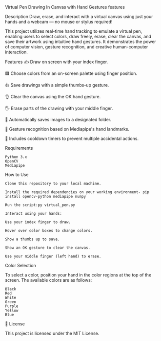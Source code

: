 Virtual Pen Drawing In Canvas with Hand Gestures features

Description
Draw, erase, and interact with a virtual canvas using just your hands and a webcam — no mouse or stylus required!

This project utilizes real-time hand tracking to emulate a virtual pen, enabling users to select colors, draw freely, erase, clear the canvas, and save their artwork using intuitive hand gestures. It demonstrates the power of computer vision, gesture recognition, and creative human-computer interaction.


Features
✍️ Draw on screen with your index finger.

🟦 Choose colors from an on-screen palette using finger position.

👍 Save drawings with a simple thumbs-up gesture.

👌 Clear the canvas using the OK hand gesture.

🖐️ Erase parts of the drawing with your middle finger.

📂 Automatically saves images to a designated folder.

🧠 Gesture recognition based on Mediapipe's hand landmarks.

🎯 Includes cooldown timers to prevent multiple accidental actions.

Requirements

    Python 3.x
    OpenCV
    Mediapipe

How to Use

    Clone this repository to your local machine.

    Install the required dependencies on your working environment- pip install opencv-python mediapipe numpy 
    
    Run the script:py virtual_pen.py

    Interact using your hands:

    Use your index finger to draw.

    Hover over color boxes to change colors.

    Show a thumbs up to save.

    Show an OK gesture to clear the canvas.

    Use your middle finger (left hand) to erase.

Color Selection

To select a color, position your hand in the color regions at the top of the screen. The available colors are as follows:

    Black
    Red
    White
    Green
    Purple
    Yellow
    Blue
📜 License

This project is licensed under the MIT License.
